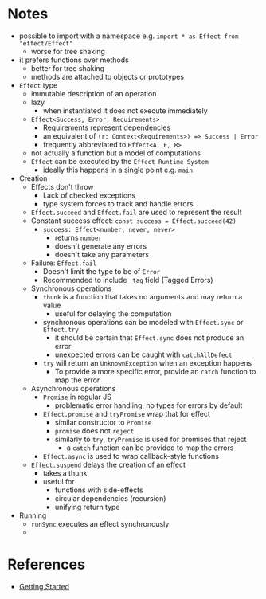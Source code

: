 # Notes
- possible to import with a namespace e.g. `import * as Effect from "effect/Effect"`
	- worse for tree shaking
- it prefers functions over methods
	- better for tree shaking
	- methods are attached to objects or prototypes
- `Effect` type
	- immutable description of an operation
	- lazy
		- when instantiated it does not execute immediately
	- `Effect<Success, Error, Requirements>`
		- Requirements represent dependencies
		- an equivalent of `(r: Context<Requirements>) => Success | Error`
		- frequently abbreviated to `Effect<A, E, R>`
	- not actually a function but a model of computations
	- `Effect` can be executed by the `Effect Runtime System`
		- ideally this happens in a single point e.g. `main`
- Creation
	- Effects don't throw
		- Lack of checked exceptions
		- type system forces to track and handle errors
	- `Effect.succeed` and `Effect.fail` are used to represent the result
	- Constant success effect: `const success = Effect.succeed(42)`
		- `success: Effect<number, never, never>`
			- returns `number`
			- doesn't generate any errors
			- doesn't take any parameters
	- Failure: `Effect.fail`
		- Doesn't limit the type to be of `Error`
		- Recommended to include `_tag` field (Tagged Errors)
	- Synchronous operations
		- `thunk` is a function that takes no arguments and may return a value
			- useful for delaying the computation
		- synchronous operations can be modeled with `Effect.sync` or `Effect.try`
			- it should be certain that `Effect.sync` does not produce an error
			- unexpected errors can be caught with `catchAllDefect`
		- `try` will return an `UnknownException` when an exception happens
			- To provide a more specific error, provide an `catch` function to map the error
	- Asynchronous operations
		- `Promise` in regular JS
			- problematic error handling, no types for errors by default
		- `Effect.promise` and `tryPromise` wrap that for effect
			- similar constructor to `Promise`
			- `promise` does not `reject`
			- similarly to `try`, `tryPromise` is used for promises that reject
				- a `catch` function can be provided to map the errors
		- `Effect.async` is used to wrap callback-style functions
	- `Effect.suspend` delays the creation of an effect
		- takes a thunk
		- useful for 
			- functions with side-effects
			- circular dependencies (recursion)
			- unifying return type
- Running
	- `runSync` executes an effect synchronously
	- 
# References
- [Getting Started](https://effect.website/docs/getting-started)